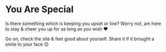 # You Are Special
Is there something which is keeping you upset or low?
Worry not, am here to stay & cheer you up for as long as you wish ❤

Go on, check the site & feel good about yourself. 
Share it if it brought a smile to your face 😊
